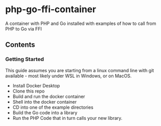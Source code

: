 # php-go-ffi-container
A container with PHP and Go installed with examples of how to call from PHP to Go via FFI

## Contents

### Getting Started

This guide assumes you are starting from a linux command line with git available - most likely under WSL in Windows, or on MacOS.

* Install Docker Desktop
* Clone this repo
* Build and run the docker container
* Shell into the docker container
* CD into one of the example directories
* Build the Go code into a library
* Run the PHP Code that in turn calls your new library.


